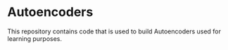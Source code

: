 # Autoencoders
This repository contains code that is used to build Autoencoders used for learning purposes.
